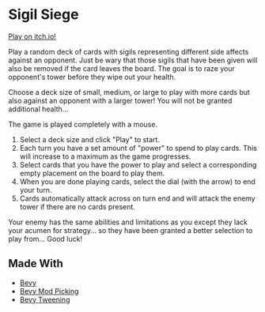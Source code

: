 # Sigil Siege

[Play on itch.io!](https://displacelobster.itch.io/sigil-siege)

Play a random deck of cards with sigils representing different side affects against an opponent. Just be wary that those sigils that have been given will also be removed if the card leaves the board. The goal is to raze your opponent's tower before they wipe out your health.

Choose a deck size of small, medium, or large to play with more cards but also against an opponent with a larger tower! You will not be granted additional health...

The game is played completely with a mouse.

1. Select a deck size and click "Play" to start.
1. Each turn you have a set amount of "power" to spend to play cards. This will increase to a maximum as the game progresses.
1. Select cards that you have the power to play and select a corresponding empty placement on the board to play them.
1. When you are done playing cards, select the dial (with the arrow) to end your turn.
1. Cards automatically attack across on turn end and will attack the enemy tower if there are no cards present.

Your enemy has the same abilities and limitations as you except they lack your acumen for strategy... so they have been granted a better selection to play from... Good luck!

## Made With

- [Bevy](https://github.com/bevyengine/bevy)
- [Bevy Mod Picking](https://github.com/aevyrie/bevy_mod_picking)
- [Bevy Tweening](https://github.com/djeedai/bevy_tweening)
